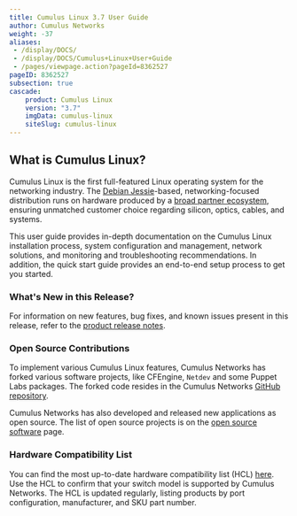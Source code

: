 ```yaml
---
title: Cumulus Linux 3.7 User Guide
author: Cumulus Networks
weight: -37
aliases:
 - /display/DOCS/
 - /display/DOCS/Cumulus+Linux+User+Guide
 - /pages/viewpage.action?pageId=8362527
pageID: 8362527
subsection: true
cascade:
    product: Cumulus Linux
    version: "3.7"
    imgData: cumulus-linux
    siteSlug: cumulus-linux
---
```

## What is Cumulus Linux?

Cumulus Linux is the first full-featured Linux operating system for the
networking industry. The
[Debian Jessie](https://www.debian.org/releases/jessie/)-based,
networking-focused distribution runs on hardware produced by a 
[broad partner ecosystem](https://cumulusnetworks.com/hcl/), ensuring 
unmatched customer choice regarding silicon, optics, cables, and systems.

This user guide provides in-depth documentation on the Cumulus Linux
installation process, system configuration and management, network
solutions, and monitoring and troubleshooting recommendations. In
addition, the quick start guide provides an end-to-end setup process to
get you started.

<!-- ### User Guide
A link to download the Cumulus Linux 3.7.7 Documentation User Guide is
[here](http://docs-cdn.cumulusnetworks.com/Cumulus_Linux_3-7-7_User_Guide.pdf). -->

### What's New in this Release?

For information on new features, bug fixes, and known issues present in
this release, refer to the 
[product release notes](https://support.cumulusnetworks.com/hc/en-us/articles/360007793174-Cumulus-Linux-3-7-Release-Notes).

### Open Source Contributions

To implement various Cumulus Linux features, Cumulus Networks has forked
various software projects, like CFEngine, `Netdev` and some Puppet Labs
packages. The forked code resides in the Cumulus Networks 
[GitHub repository](https://github.com/CumulusNetworks).

Cumulus Networks has also developed and released new applications as
open source. The list of open source projects is on the 
[open source software](http://oss.cumulusnetworks.com/) page.

### Hardware Compatibility List

You can find the most up-to-date hardware compatibility list (HCL)
[here](http://cumulusnetworks.com/hcl/). Use the HCL to confirm that
your switch model is supported by Cumulus Networks. The HCL is updated
regularly, listing products by port configuration, manufacturer, and SKU
part number.
